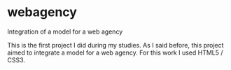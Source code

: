 # webagency

Integration of a model for a web agency

This is the first project I did during my studies. As I said before, this project aimed to integrate a model for a web agency. For this work I used HTML5 / CSS3.
